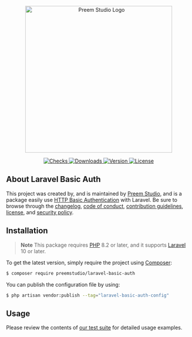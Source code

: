 <p align="center">
    <a href="https://preem.studio" target="_blank">
        <img src="https://raw.githubusercontent.com/PreemStudio/assets/main/logo-text.svg" width="400" alt="Preem Studio Logo" />
    </a>
</p>

<p align="center">
    <a href="https://github.com/PreemStudio/laravel-basic-auth/actions">
        <img src="https://badge.sh/github/check-runs/PreemStudio/laravel-basic-auth" alt="Checks" />
    </a>
    <a href="https://packagist.org/packages/preemstudio/laravel-basic-auth">
        <img src="https://badge.sh/packagist/downloads/PreemStudio/laravel-basic-auth" alt="Downloads" />
    </a>
    <a href="https://packagist.org/packages/preemstudio/laravel-basic-auth">
        <img src="https://badge.sh/packagist/version/PreemStudio/laravel-basic-auth" alt="Version" />
    </a>
    <a href="https://packagist.org/packages/preemstudio/laravel-basic-auth">
        <img src="https://badge.sh/packagist/license/PreemStudio/laravel-basic-auth" alt="License" />
    </a>
</p>

## About Laravel Basic Auth

This project was created by, and is maintained by [Preem Studio](https://github.com/PreemStudio), and is a package easily use [HTTP Basic Authentication](https://developer.mozilla.org/en-US/docs/Web/HTTP/Authentication#basic_authentication_scheme) with Laravel. Be sure to browse through the [changelog](CHANGELOG.md), [code of conduct](.github/CODE_OF_CONDUCT.md), [contribution guidelines](.github/CONTRIBUTING.md), [license](LICENSE), and [security policy](.github/SECURITY.md).

## Installation

> **Note**
> This package requires [PHP](https://www.php.net/) 8.2 or later, and it supports [Laravel](https://laravel.com/) 10 or later.

To get the latest version, simply require the project using [Composer](https://getcomposer.org/):

```bash
$ composer require preemstudio/laravel-basic-auth
```

You can publish the configuration file by using:

```bash
$ php artisan vendor:publish --tag="laravel-basic-auth-config"
```

## Usage

Please review the contents of [our test suite](/tests) for detailed usage examples.
